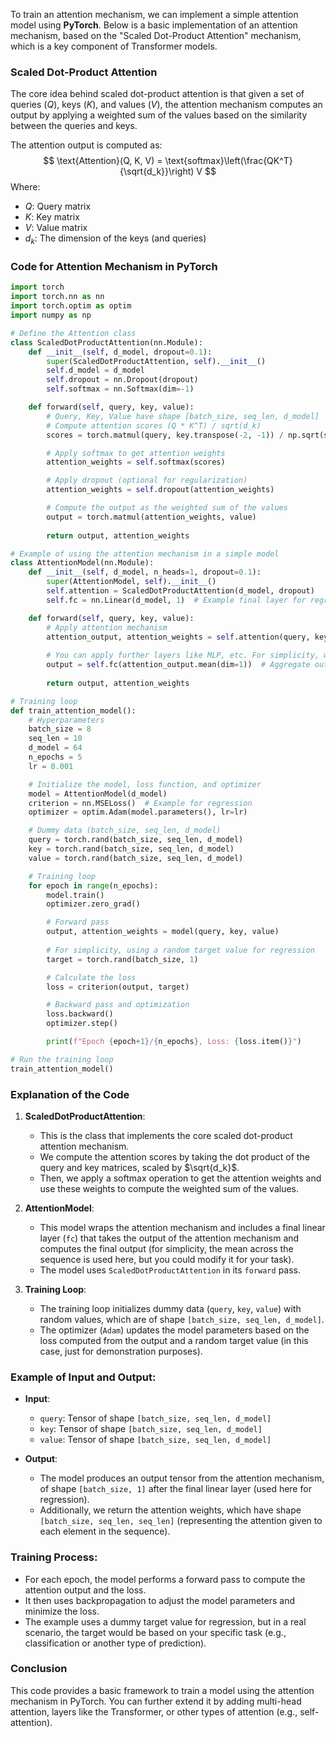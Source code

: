 To train an attention mechanism, we can implement a simple attention model using **PyTorch**. Below is a basic implementation of an attention mechanism, based on the "Scaled Dot-Product Attention" mechanism, which is a key component of Transformer models.

### Scaled Dot-Product Attention
The core idea behind scaled dot-product attention is that given a set of queries ($Q$), keys ($K$), and values ($V$), the attention mechanism computes an output by applying a weighted sum of the values based on the similarity between the queries and keys.

The attention output is computed as:
$$
\text{Attention}(Q, K, V) = \text{softmax}\left(\frac{QK^T}{\sqrt{d_k}}\right) V
$$
Where:
- $Q$: Query matrix
- $K$: Key matrix
- $V$: Value matrix
- $d_k$: The dimension of the keys (and queries)

### Code for Attention Mechanism in PyTorch

```python
import torch
import torch.nn as nn
import torch.optim as optim
import numpy as np

# Define the Attention class
class ScaledDotProductAttention(nn.Module):
    def __init__(self, d_model, dropout=0.1):
        super(ScaledDotProductAttention, self).__init__()
        self.d_model = d_model
        self.dropout = nn.Dropout(dropout)
        self.softmax = nn.Softmax(dim=-1)

    def forward(self, query, key, value):
        # Query, Key, Value have shape [batch_size, seq_len, d_model]
        # Compute attention scores (Q * K^T) / sqrt(d_k)
        scores = torch.matmul(query, key.transpose(-2, -1)) / np.sqrt(self.d_model)

        # Apply softmax to get attention weights
        attention_weights = self.softmax(scores)

        # Apply dropout (optional for regularization)
        attention_weights = self.dropout(attention_weights)

        # Compute the output as the weighted sum of the values
        output = torch.matmul(attention_weights, value)
        
        return output, attention_weights

# Example of using the attention mechanism in a simple model
class AttentionModel(nn.Module):
    def __init__(self, d_model, n_heads=1, dropout=0.1):
        super(AttentionModel, self).__init__()
        self.attention = ScaledDotProductAttention(d_model, dropout)
        self.fc = nn.Linear(d_model, 1)  # Example final layer for regression or classification

    def forward(self, query, key, value):
        # Apply attention mechanism
        attention_output, attention_weights = self.attention(query, key, value)
        
        # You can apply further layers like MLP, etc. For simplicity, we apply a linear layer
        output = self.fc(attention_output.mean(dim=1))  # Aggregate output (e.g., average over seq_len)
        
        return output, attention_weights

# Training loop
def train_attention_model():
    # Hyperparameters
    batch_size = 8
    seq_len = 10
    d_model = 64
    n_epochs = 5
    lr = 0.001

    # Initialize the model, loss function, and optimizer
    model = AttentionModel(d_model)
    criterion = nn.MSELoss()  # Example for regression
    optimizer = optim.Adam(model.parameters(), lr=lr)

    # Dummy data (batch_size, seq_len, d_model)
    query = torch.rand(batch_size, seq_len, d_model)
    key = torch.rand(batch_size, seq_len, d_model)
    value = torch.rand(batch_size, seq_len, d_model)

    # Training loop
    for epoch in range(n_epochs):
        model.train()
        optimizer.zero_grad()

        # Forward pass
        output, attention_weights = model(query, key, value)
        
        # For simplicity, using a random target value for regression
        target = torch.rand(batch_size, 1)

        # Calculate the loss
        loss = criterion(output, target)

        # Backward pass and optimization
        loss.backward()
        optimizer.step()

        print(f"Epoch {epoch+1}/{n_epochs}, Loss: {loss.item()}")

# Run the training loop
train_attention_model()
```

### Explanation of the Code

1. **ScaledDotProductAttention**:
   - This is the class that implements the core scaled dot-product attention mechanism.
   - We compute the attention scores by taking the dot product of the query and key matrices, scaled by $\sqrt{d_k}$.
   - Then, we apply a softmax operation to get the attention weights and use these weights to compute the weighted sum of the values.

2. **AttentionModel**:
   - This model wraps the attention mechanism and includes a final linear layer (`fc`) that takes the output of the attention mechanism and computes the final output (for simplicity, the mean across the sequence is used here, but you could modify it for your task).
   - The model uses `ScaledDotProductAttention` in its `forward` pass.

3. **Training Loop**:
   - The training loop initializes dummy data (`query`, `key`, `value`) with random values, which are of shape `[batch_size, seq_len, d_model]`.
   - The optimizer (`Adam`) updates the model parameters based on the loss computed from the output and a random target value (in this case, just for demonstration purposes).

### Example of Input and Output:

- **Input**: 
   - `query`: Tensor of shape `[batch_size, seq_len, d_model]`
   - `key`: Tensor of shape `[batch_size, seq_len, d_model]`
   - `value`: Tensor of shape `[batch_size, seq_len, d_model]`

- **Output**:
   - The model produces an output tensor from the attention mechanism, of shape `[batch_size, 1]` after the final linear layer (used here for regression).
   - Additionally, we return the attention weights, which have shape `[batch_size, seq_len, seq_len]` (representing the attention given to each element in the sequence).

### Training Process:

- For each epoch, the model performs a forward pass to compute the attention output and the loss.
- It then uses backpropagation to adjust the model parameters and minimize the loss.
- The example uses a dummy target value for regression, but in a real scenario, the target would be based on your specific task (e.g., classification or another type of prediction).

### Conclusion

This code provides a basic framework to train a model using the attention mechanism in PyTorch. You can further extend it by adding multi-head attention, layers like the Transformer, or other types of attention (e.g., self-attention).